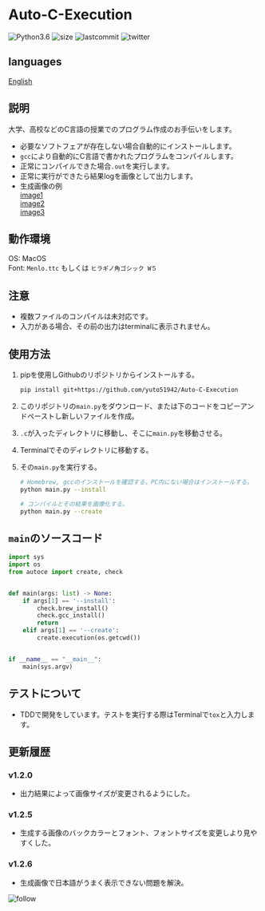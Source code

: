 # Auto-C-Execution

![Python3.6](https://img.shields.io/badge/Python-3.6-brightgreen)
![size](https://img.shields.io/github/repo-size/yuto51942/Auto-C-Execution)
![lastcommit](https://img.shields.io/github/last-commit/yuto51942/Auto-C-Execution)
![twitter](https://img.shields.io/twitter/follow/cateiru?style=social)

## languages

[English](../README.md)

## 説明

大学、高校などのC言語の授業でのプログラム作成のお手伝いをします。

* 必要なソフトフェアが存在しない場合自動的にインストールします。
* `gcc`により自動的にC言語で書かれたプログラムをコンパイルします。
* 正常にコンパイルできた場合`.out`を実行します。
* 正常に実行ができたら結果logを画像として出力します。
* 生成画像の例  
    [image1](Images/test.c.png)  
    [image2](Images/test2.c.png)  
    [image3](Images/test3.c.png)

## 動作環境

OS: MacOS  
Font: `Menlo.ttc` もしくは `ヒラギノ角ゴシック W５`

## 注意

* 複数ファイルのコンパイルは未対応です。
* 入力がある場合、その前の出力はterminalに表示されません。

## 使用方法

1. pipを使用しGithubのリポジトリからインストールする。

    ```bash
    pip install git+https://github.com/yuto51942/Auto-C-Execution
    ```

2. このリポジトリの`main.py`をダウンロード、または下のコードをコピーアンドペーストし新しいファイルを作成。
3. `.c`が入ったディレクトリに移動し、そこに`main.py`を移動させる。
4. Terminalでそのディレクトリに移動する。
5. その`main.py`を実行する。

    ```bash
    # Homebrew, gccのインストールを確認する。PC内にない場合はインストールする。
    python main.py --install

    # コンパイルとその結果を画像化する。
    python main.py --create
    ```

## `main`のソースコード

```py
import sys
import os
from autoce import create, check


def main(args: list) -> None:
    if args[1] == '--install':
        check.brew_install()
        check.gcc_install()
        return
    elif args[1] == '--create':
        create.execution(os.getcwd())


if __name__ == "__main__":
    main(sys.argv)
```

## テストについて

* TDDで開発をしています。テストを実行する際はTerminalで`tox`と入力します。

## 更新履歴

### v1.2.0

* 出力結果によって画像サイズが変更されるようにした。

### v1.2.5

* 生成する画像のバックカラーとフォント、フォントサイズを変更しより見やすくした。

### v1.2.6

* 生成画像で日本語がうまく表示できない問題を解決。

![follow](https://img.shields.io/github/followers/yuto51942?label=Follow&style=social)

